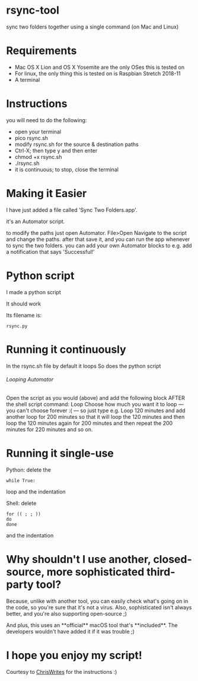 # rsync-tool
 sync two folders together using a single command (on Mac and Linux)
 
 # Requirements
 * Mac OS X Lion and  OS X Yosemite are the only OSes this is tested on
 * For linux, the only thing this is tested on is Raspbian Stretch 2018-11
 * A terminal
# Instructions
 you will need to do the following:
 
- open your terminal
- pico rsync.sh
- modify rsync.sh for the source & destination paths
- Ctrl-X; then type y and then enter
- chmod +x rsync.sh
- ./rsync.sh
- it is continuous; to stop, close the terminal


# Making it Easier
 I have just added a file called 'Sync Two Folders.app'. 
 
 it's an Automator script. 
 
 to modify the paths just open Automator. File>Open
 Navigate to the script and change the paths. 
 after that save it,
 and you can run the app whenever to sync the two folders. 
 you can add your own Automator blocks to e.g. add a notification that says 'Successful!'
 
 
# Python script
 I made a python script
 
 It should work
 
 Its filename is:
 
	rsync.py

# Running it continuously
In the rsync.sh file by default it loops
So does the python script


###### Looping Automator
Open the script as you would (above) and add the following block AFTER the shell script command:
Loop
Choose how much you want it to loop — you can't choose forever :( — so just type e.g. Loop 120 minutes and add another loop for 200 minutes 
so that it will loop the 120 minutes and then loop the 120 minutes again for 200 minutes and then repeat the 200 minutes for 220 minutes and so on. 

# Running it single-use
Python: delete the

	while True:
loop and the indentation

Shell: delete

	for (( ; ; ))
	do
	done
and the indentation
# Why shouldn't I use another, closed-source, more sophisticated third-party tool?
Because, unlike with another tool, you can easily check what's going on in the code, so you're sure that it's not a virus. Also, sophisticated isn't always better, and you're also supporting open-source ;) 
<p></p>
And plus, this uses an **official** macOS tool that's **included**. The developers wouldn't have added it if it was trouble ;)

# I hope you enjoy my script!
Courtesy to [ChrisWrites](https://www.chriswrites.com/how-to-sync-files-and-folders-on-the-mac/) for the instructions :)
